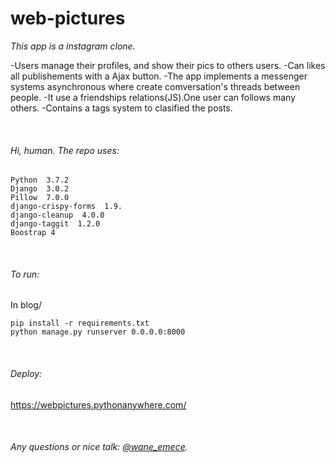 # web-pictures
 
 *This app is a instagram clone.* 

-Users manage their profiles, and show their pics to others users.
-Can likes all publishements with a Ajax button.
-The app implements a messenger systems asynchronous where create comversation's threads between people.
-It use a friendships relations(JS).One user can follows many others.
-Contains a tags system to clasified the posts.
 
&nbsp;
###### Hi, human. The repo uses:
 
```
Python  3.7.2
Django  3.0.2
Pillow  7.0.0
django-crispy-forms  1.9.
django-cleanup  4.0.0
django-taggit  1.2.0
Boostrap 4
```
&nbsp;

###### To run:
In blog/
  
```
pip install -r requirements.txt 
python manage.py runserver 0.0.0.0:8000
```
&nbsp;

###### Deploy:  
https://webpictures.pythonanywhere.com/

&nbsp;
###### Any questions or nice talk: [@wane_emece](https://twitter.com/WaneEmece).

